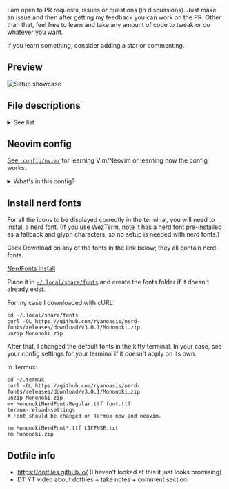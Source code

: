 I am open to PR requests, issues or questions (in discussions). Just make an
issue and then after getting my feedback you can work on the PR. Other than
that, feel free to learn and take any amount of code to tweak or do whatever
you want.

If you learn something, consider adding a star or commenting.


## Preview

![Setup showcase](https://github.com/FrostyNick/dotfiles/assets/57016218/dc492a6c-f389-45b4-b874-b4850f5ea08a)


## File descriptions

<details>
  <summary>See list</summary>

  ##### Legend
  `x`      = definitely works
  `!`      = supported with issues <br>
  `ip`     = planning support <br>
  ` `      = not supported <br>
  `%%%`    = not git pushed <br>

  ##### Descriptions
  | Config file                                                                            | Description                                            | Ubuntu | Termux | Windows 10 |
  | ---                                                                                    | ---                                                    | -      | -      | -          |
  | [~/.config/nvim](.config/nvim/)                                                        | Config for Neovim; powerful text editor / PDE          | x      | !      | ip         |
  | [~/.config/doom](.config/doom/)                                                        | Config for Doom Emacs; IDE I haven't used much         | x      | ?      |
  | [~/.config/Vencord](.config/Vencord)                                                   | Vencord is a Discord client                            | x      |        | x          |
  | [~/.config/VencordDesktop/VencordDesktop/themes](.config/VencordDesktop/V...p/themes/) | Vesktop is a (Discord) Vencord client                  | x      |        | x          |
  | [~/.config/alacritty](.config/alacritty)                                               | (soon) Terminal emulator (made for speed; yaml conf)   | x      |        | x          |
  | [~/.config/kitty](.config/kitty)                                                       | Terminal emulator                                      | x      |
  | [~/.config/wezterm](.config/wezterm)                                                   | Terminal emulator (more features built-in; lua conf)   | x      |        | x          |
  | [~/.config/Kvantum](.config/Kvantum)                                                   | Force dark mode on some apps                           | x      |
  | [~/.config/mimeapps.list](.config/mimeapps.list)                                       | Fix for i3 default links on Ubuntu                     | x      |
  | [~/.config/i3](.config/i3)                                                             | Window Manager for X11 compositor on Linux             | x      |
  | [~/.config/picom.conf](.config/picom.conf)                                             | Compositor for X11; transparent windows, effects, etc. | x      |
  | [~/.config/screenkey.json](.config/screenkey.json)                                     | See keys typed on screen                               | x      |
  | [~/.config/zathura/](.config/zathura/)                                                 | Tiny vim-like PDF/epub/other viewer                    | x      |
  | [~/.termux/font.tff%%%](.termux/font.tff)                                              | Set default font in Termux                             |        | x      |
  | [~/.local/share/fonts](.local/share/fonts)                                             | Set default font in Ubuntu                             | x      |
  | [~/.fzf](.fzf)                                                                         | Fuzzy finder                                           | x      | !      |
  | [~/.newsboat](.newsboat)                                                               | Terminal RSS+atom reader with vim keybinds in config   | x      | x      |
  | [~/.bashrc](.bashrc)                                                                   | Bash shell config                                      | x      | ?      |
  | [~/.bash_aliases](.bash_aliases)                                                       | Aliases for bash shell                                 | x      | x      |
  | [~/.profile](.profile)                                                                 | Another startup file found by default in Ubuntu 20.04  | x      |
 
</details>


## Neovim config

[See `.config/nvim/`](.config/nvim/) for learning Vim/Neovim or learning how
the config works.

<details>
    <summary>What's in this config?</summary>

- Working LSP. Search LSP in <kbd>leader + ?</kbd> for LSP
  keybinds.
    - <kbd>gr</kbd> - rename variable based on code context. (it won't mess up
      other variables)
    - <kbd>gd</kbd> - go to definition.
- Aggressively testing code and new plugins. Things might break once in a while.
- Space = leader key.
- Live server for web testing. <kbd>leader + l + l</kbd> - Toggle live
  server; there's no toggle in original plugin. Powered by
  barrett-ruth/live-server.nvim. Requires npm; yarn works too, see live-server
  readme and modify config.
- Sane defaults for coding, tabs, etc.
- Minimal look and feel.
- Startup time is about 32ms.
    - "VeryLazy" is about 65ms (doesn't include plugins that aren't loaded
  yet).
    - Note: Benchmarks vary a lot. Startup time for neovim plugins
  are 5-20x slower on Windows compared to Linux for some reason if you somehow
  get it running there based on my rough testing (native nvim + Wezterm).
- Several keybinds while being mindful about existing vim keybinds; especially
  if they're useful keybinds.
    - <kbd>leader + ,</kbd> to see previous files. In plain vim, <kbd>:bro
      o</kbd> is the shortest alternative.
    - <kbd>leader + t</kbd> to open terminal in a vertical split.
    - <kbd>leader + b</kbd> to switch/see buffers.
    - <kbd>leader + z + d</kbd> to get definition of a word. (Needs dependency
      `dict` to work and in some Linux distros you may also need another
      package for specifically the english/other-language part of dictionary.)
- Uses the Lazy plugin manager.
- 30+ plugins; plugin configuration is located in
  [...`/nvim/lua/frostynick/lazy.lua`](.config/nvim/lua/frostynick/lazy.lua)
    <!-- .config/nvim/lua/frostynick/lazy.lua -->
    <!-- if you're in vim remember gf - go to file for above -->
    - Telescope, Treesitter - A must have for Neovim.
    - Treesitter textobjects - For now you can <kbd>dif</kbd> to
      delete inside a function, <kbd>caf</kbd> to delete around a function,
      etc. There's a lot of potential for this since it's just the start of
      this part of the config.
    - Use nvim surround for many new keybinds. Starts with <kbd>ys</kbd> "you
      surround"
    - Format markdown tables with `:Tableize` or <kbd>leader + m + t</kbd>.
      Preview markdown in the web with `:MarkdownPreviewToggle` or <kbd>leader
      \+ m + m</kbd>. Requires `npm` or possibly `yarn` with config changes.
    - Git fugitive. Access with <kbd>leader + g + f</kbd>
    - Neorg support.
    - Comment.nvim (gcc to comment current line; gc(motions) to select where to
      comment; many vim like shortcuts supported)
    - Zen mode, Harpoon, Lua line.
    - Much more.
- Lua based plugins whenever it's better in speed or functionality.
- Not familiar with the keybinds for this config? <kbd>leader + ?</kbd>
  (leaderkey is space for everything)
- Rose pine theme. (The Showcase screenshot is likely outdated if it has a
  different theme)

</details>

## Install nerd fonts

For all the icons to be displayed correctly in the terminal, you will need to install a nerd font. (If you use WezTerm, note it has a nerd font pre-installed as a fallback and glyph characters, so no setup is needed with nerd fonts.)

Click Download on any of the fonts in the link below; they all contain nerd fonts.

[NerdFonts Install](https://nerdfonts.com/font-downloads)

Place it in [`~/.local/share/fonts`](.local/share/fonts) and create the fonts
folder if it doesn't already exist.

For my case I downloaded with cURL:
```
cd ~/.local/share/fonts
curl -OL https://github.com/ryanoasis/nerd-fonts/releases/download/v3.0.1/Mononoki.zip
unzip Mononoki.zip
```
After that, I changed the default fonts in the kitty terminal. In your case,
see your config settings for your terminal if it doesn't apply on its own.

In Termux:
```
cd ~/.termux
curl -OL https://github.com/ryanoasis/nerd-fonts/releases/download/v3.0.1/Mononoki.zip
unzip Mononoki.zip
mv MononokiNerdFont-Regular.ttf font.ttf
termux-reload-settings
# Font should be changed on Termux now and neovim.

rm MononokiNerdFont*.ttf LICENSE.txt
rm Mononoki.zip
```

<!--
## Vencord themes

# mv to
# vencord themes:
# https://raw.githubusercontent.com/Dyzean/Tokyo-Night/main/tokyo-night.theme.css

# (My preference) black mode + padding theme + modern notifications:

# Follow instructions: https://refact0r.github.io/midnight-discord/
# See ~/.config/VencordDesktop/VencordDesktop/themes/midnight.theme.css from my dotfiles for css variables to quickcss in Vencord to add opinionated padding + make the theme black rather than just dark.
# Add to Vencord: https://discord-extensions.github.io/modern-indicators/src/source.css

# video game themed discord:
# https://saltssaumure.github.io/pios-discord-theme/piOS.theme.css

# really cool but not lightweight probably because of background blur
# https://capnkitten.github.io/BetterDiscord/Themes/Translucence/css/source.css

# idk below
# https://discord-extensions.github.io/compact-userarea/src/source.css
-->


## Dotfile info

- https://dotfiles.github.io/ (I haven't looked at this it just looks promising)
- DT YT video about dotfiles + take notes + comment section.

